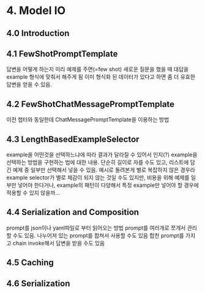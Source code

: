 # 4. Model IO
## 4.0 Introduction
## 4.1 FewShotPromptTemplate
답변을 어떻게 하는지 미리 예제를 주면(=few shot) 새로운 질문을 했을 때 대답을 example 형식에 맞춰서 해주게 됨
이미 형식화 된 데이터가 있다고 하면 좀 더 유효한 답변을 얻을 수 있음.
## 4.2 FewShotChatMessagePromptTemplate
이전 챕터와 동일한데 ChatMessagePromptTemplate을 이용하는 방법
## 4.3 LengthBasedExampleSelector
example을 어떤것을 선택하느냐에 따라 결과가 달라질 수 있어서 인지(?) example을 선택하는 방법을 구현하는 법에 대한 내용.
단순히 길이로 자를 수도 있고, 리스트에 담긴 예제 중 일부만 선택해서 넣을 수 있음.
예시로 돌려본게 별로 복잡하지 않은 경우라 example selector가 별로 체감이 되지 않는 것일 수도 있지만, 비용을 위해 예제를 일부만 넣어야 한다거나, example의 패턴이 다양해서 특정 example만 넣어야 할 경우에 적용할 수 있지 않을까...
## 4.4 Serialization and Composition
prompt를 json이나 yaml파일로 부터 읽어오는 방법
prompt를 여러개로 쪼개서 관리할 수도 있음. 나누어져 있는 prompt를 합쳐서 사용할 수도 있음
합친 prompt를 가지고 chain invoke해서 답변을 받을 수도 있음
## 4.5 Caching
## 4.6 Serialization
